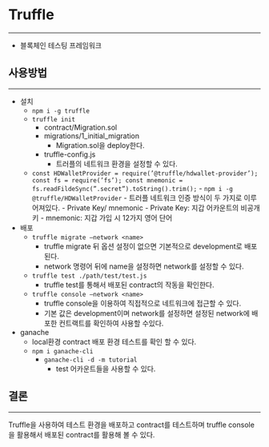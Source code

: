 # Truffle

---

- 블록체인 테스팅 프레임워크

## 사용방법

---

- 설치
  - `npm i -g truffle`
  - `truffle init`
    - contract/Migration.sol
    - migrations/1_initial_migration
      - Migration.sol을 deploy한다.
    - truffle-config.js
      - 트러플의 네트워크 환경을 설정할 수 있다.
  - `const HDWalletProvider = require(’@truffle/hdwallet-provider’); const fs = require(’fs’); const mnemonic = fs.readFildeSync(”.secret”).toString().trim();` - `npm i -g @truffle/HDWalletProvider` - 트러플 네트워크 인증 방식이 두 가지로 이루어져있다. - Private Key/ mnemonic - Private Key: 지갑 어카운트의 비공개키 - mnemonic: 지갑 가입 시 12가지 영어 단어
- 배포
  - `truffle migrate —network <name>`
    - truffle migrate 뒤 옵션 설정이 없으면 기본적으로 development로 배포된다.
    - network 명령어 뒤에 name을 설정하면 network를 설정할 수 있다.
  - `truffle test ./path/test/test.js`
    - truffle test를 통해서 배포된 contract의 작동을 확인한다.
  - `truffle console —network <name>`
    - truffle console을 이용하여 직접적으로 네트워크에 접근할 수 있다.
    - 기본 값은 development이며 network를 설정하면 설정된 network에 배포한 컨트랙트를 확인하여 사용할 수있다.
- ganache
  - local환경 contract 배포 환경 테스트를 확인 할 수 있다.
  - `npm i ganache-cli`
    - `ganache-cli -d -m tutorial`
      - test 어카운트들을 사용할 수 있다.

## 결론

---

Truffle을 사용하여 테스트 환경을 배포하고 contract를 테스트하며 truffle console을 활용해서 배포된 contract를 활용해 볼 수 있다.
